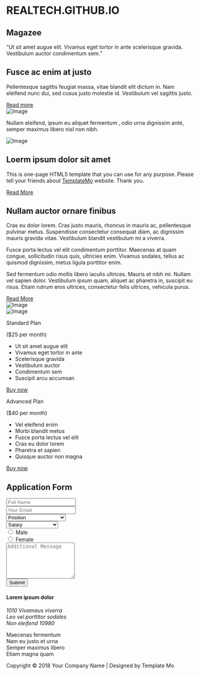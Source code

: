 # REALTECH.GITHUB.IO
<!DOCTYPE html>
<html lang="en">
<head>
  <meta charset="utf-8">
  <meta name="viewport" content="width=device-width, initial-scale=1">

  <title>Magazee HTML5 Template Mo</title>
<!-- 
Magazee Template 
http://www.templatemo.com/tm-514-magazee
-->
  <!-- load CSS -->
  <link rel="stylesheet" href="https://fonts.googleapis.com/css?family=Open+Sans:300,400">    <!-- Google web font "Open Sans" -->
  <link rel="stylesheet" href="css/bootstrap.min.css">                                        <!-- https://getbootstrap.com/ -->
  <link rel="stylesheet" href="css/templatemo-style.css">                                     <!-- Templatemo style -->

  <script>
    var renderPage = true;

    if(navigator.userAgent.indexOf('MSIE')!==-1
      || navigator.appVersion.indexOf('Trident/') > 0){
        /* Microsoft Internet Explorer detected in. */
        alert("Please view this in a modern browser such as Chrome or Microsoft Edge.");
        renderPage = false;
    }
  </script>

</head>

<body>
  <!-- Loader -->
  <div id="loader-wrapper">
    <div id="loader"></div>
    <div class="loader-section section-left"></div>
    <div class="loader-section section-right"></div>
  </div>

 <div class="container">

  <!-- 1st section -->
  <section class="row tm-section">
   <div class="col-sm-12 col-md-12 col-lg-6 col-xl-6 p-0">
    <div class="tm-flex-center p-5 tm-bg-color-primary tm-section-min-h">
      <h1 class="tm-text-color-white tm-site-name">Magazee</h1>
    </div>
  </div>
  <div class="col-sm-12 col-md-12 col-lg-6 col-xl-6">
    <div class="tm-flex-center p-5">
      <q class="tm-quote tm-text-color-gray">Ut sit amet augue elit. Vivamus eget tortor in ante scelerisque gravida. Vestibulum auctor condimentum sem.</q>
    </div>
  </div>
</section>

<!-- 2nd section -->
<section class="row tm-section tm-col-md-reverse">
 <div class="col-sm-12 col-md-12 col-lg-6 col-xl-6">
  <div class="tm-flex-center p-5">
    <div class="tm-md-flex-center">
      <h2 class="tm-text-color-primary mb-4">Fusce ac enim at justo</h2>
      <p class="mb-4">Pellentesque sagittis feugiat massa, vitae blandit elit dictum in. Nam eleifend nunc dui, sed cusus justo molestie id. Vestibulum vel sagittis justo.</p>
      <a href="#" class="btn btn-primary float-lg-right tm-md-align-center">Read more</a>
    </div>
  </div>
</div>
<div class="col-sm-12 col-md-12 col-lg-6 col-xl-6 p-0">
  <div class="tm-flex-center p-5 tm-bg-color-primary">
    <div class="tm-max-w-400 tm-flex-center tm-flex-col">
      <img src="img/image-04.jpg" alt="Image" class="rounded-circle mb-4">
      <p class="tm-text-color-white small tm-font-thin mb-0">Nullam eleifend, ipsum eu aliquet fermentum , odio urna dignissim ante, semper maximus libero nisl non nibh.</p>
    </div>
  </div>
</div>
</section>

<!-- 3rd Section -->
<section class="row tm-section tm-mb-30">
  <div class="col-sm-12 col-md-12 col-lg-6 col-xl-6 p-0 text-center">
    <img src="img/image-01.jpg" alt="Image" class="img-fluid">
  </div>
  <div class="col-sm-12 col-md-12 col-lg-6 col-xl-6">
    <div class="tm-flex-center p-5">
      <div class="tm-flex-center tm-flex-col">
        <h2 class="tm-align-left">Loerm ipsum dolor sit amet</h2>
        <p>This is one-page HTML5 template that you can use for any purpose. Please tell your friends about <a href="https://www.facebook.com/templatemo" target="_parent">TemplateMo</a> website. Thank you.</p>
        <a href="#" class="btn btn-primary">Read More</a>
      </div>
    </div>
  </div>
</section>

<!-- 4th Section -->
<section class="row tm-section tm-mb-30">
 <div class="col-sm-12 col-md-12 col-lg-8 col-xl-8">
  <div class="tm-flex-center pl-5 pr-5 pt-5 pb-5">
    <div class="tm-md-flex-center">
     <h2 class="mb-4 tm-text-color-primary">Nullam auctor ornare finibus</h2>
     <p>Cras eu dolor lorem. Cras justo mauris, rhoncus in mauris ac, pellentesque pulvinar metus. Suspendisse consectetur consequat diam, ac dignissim mauris gravida vitae. Vestibulum blandit vestibulum mi a viverra.</p>
     <p class="mb-4">Fusce porta lectus vel elit condimentum porttitor. Maecenas at quam congue, sollicitudin risus quis, ultricies enim. Vivamus sodales, tellus ac quismod dignissim, metus ligula porttitor enim.</p>
     <p class="mb-4">Sed fermentum odio mollis libero iaculis ultrices. Mauris et nibh mi. Nullam vel sapien dolor. Vestibulum ipsum quam, aliquet ac pharetra in, suscipit eu risus. Etiam rutrum eros ultrices, consectetur felis ultrices, vehicula purus.</p>
     <a href="#" class="btn btn-primary float-lg-right tm-md-align-center">Read More</a>
   </div>
 </div>
</div>
<div class="col-sm-12 col-md-12 col-lg-4 col-xl-4 text-xl-right text-md-center text-center mt-5 mt-lg-0 pr-lg-0">
 <img src="img/image-02.jpg" alt="Image" class="img-fluid">
</div>
</section>

<!-- 5th Section -->
<section class="row tm-section tm-mb-30">
  <div class="col-sm-12 col-md-12 col-lg-4 col-xl-4 p-md-0 text-md-center text-center mb-4 mb-lg-0">
   <img src="img/image-03.jpg" alt="Image" class="img-fluid">
 </div>
 <div class="col-sm-12 col-md-6 col-lg-4 col-xl-4 pl-lg-4 pr-xl-0 mb-4 mb-lg-0">
  <div class="tm-flex-center">
   <div class="tm-pricing-table">
    <div class="tm-bg-color-secondary tm-text-color-white text-center tm-font-thin tm-pricing-header">
      <p class="mb-0 tm-pricing-header-title">Standard Plan</p>
      <p class="mb-0 tm-pricing-header-subtitle">($25 per month)</p>
    </div>
    <div class="tm-pricing-body">
      <ul class="tm-feature-list">
        <li>Ut sit amet augue elit</li>
        <li>Vivamus eget tortor in ante</li>
        <li>Scelerisque gravida</li>
        <li>Vestibulum auctor</li>
        <li>Condimentum sem</li>
        <li>Suscipit arcu accumsan</li>
      </ul>
      <a href="#" class="btn btn-secondary">Buy now</a>
    </div>
  </div>
</div>
</div>
<div class="col-sm-12 col-md-6 col-lg-4 col-xl-4 pl-xl-0 mb-4 mb-lg-0">
  <div class="tm-flex-center">
   <div class="tm-pricing-table">
    <div class="tm-bg-color-secondary tm-text-color-white text-center tm-font-thin tm-pricing-header">
      <p class="mb-0 tm-pricing-header-title">Advanced Plan</p>
      <p class="mb-0 tm-pricing-header-subtitle">($40 per month)</p>
    </div>
    <div class="tm-pricing-body">
      <ul class="tm-feature-list">
        <li>Vel eleifend enim</li>
        <li>Morbi blandit metus</li>
        <li>Fusce porta lectus vel elit</li>
        <li>Cras eu dolor lorem</li>
        <li>Pharetra et sapien</li>
        <li>Quisque auctor non magna</li>
      </ul>
      <a href="#" class="btn btn-secondary">Buy now</a>
    </div>
  </div>
</div>
</div>
</section>

<!-- 6th Section -->
<section class="row">
  <div class="col-lg-12 tm-form-header pl-5 pr-5">
    <h2 class="tm-container-inner tm-text-color-white">Application Form</h2>
  </div>
  <div class="col-lg-12 pl-2 pl-sm-3 pl-md-5 pr-2 pr-sm-3 pr-md-5">
    <form action="index.html" method="post" class="row tm-container-inner tm-contact-form">
      <div class="col-xs-12 col-sm-12 col-md-6 col-lg-6 col-xl-6">
        <div class="form-group">
          <input type="text" id="contact_name" name="contact_name" class="form-control" placeholder="Full Name"  required/>
        </div>
        <div class="form-group">
          <input type="email" id="contact_email" name="contact_email" class="form-control" placeholder="Your Email"  required/>
        </div>
        <div class="form-group">
          <select>
            <option value="">Position</option>
            <option value="ceo">Chief Executive Officer</option>
            <option value="ms">Marketing Specialist</option>
            <option value="om">Operating Manager</option>
            <option value="sa">Sales Assistant</option>
          </select>
        </div>
        <div class="form-group">
          <select>
            <option value="">Salary</option>
            <option value="100k">$100,000-$140,000</option>
            <option value="200k">$200,000-$260,000</option>
            <option value="300k">$300,000-$375,000</option>
          </select>
        </div>
      </div>
      <div class="col-xs-12 col-sm-12 col-md-6 col-lg-6 col-xl-6">
        <div class="form-group">
          <div class="row">
            <div class="col-lg-6">
              <label>
                <input type="radio" name="gender" value="m" required> Male
              </label>
            </div>
            <div class="col-lg-6">
              <label>
                <input type="radio" name="gender" value="f" required> Female
              </label>
            </div>
          </div>
        </div>
        <div class="form-group">
          <textarea id="contact_message" name="contact_message" class="form-control" rows="6" placeholder="Additional Message" required></textarea>
        </div>
      </div>
      <div class="col-xs-12 mt-4 tm-center">
        <button type="submit" class="btn btn-primary">Submit</button>
      </div>
    </form>
  </div>
  <div class="col-lg-12 tm-bg-color-gray tm-text-color-white tm-font-thin tm-form-footer">
    <div class="row tm-container-inner">
      <div class="col-sm-12 col-md-6 col-lg-6 col-xl-6">
        <div class="tm-footer-info-box">
          <h4>Lorem ipsum dolor</h4>
          <address>
            1010 Vivamaus viverra<br>
            Leo vel porttitor sodales<br>
            Non eleifend 10980
          </address>
        </div>
      </div>
      <div class="col-sm-12 col-md-6 col-lg-6 col-xl-6">
        <div class="tm-footer-info-box">
          <p>Maecenas fermentum<br>
          Nam eu justo et urna<br>
          Semper maximus libero<br>
          Etiam magna quam</p>
        </div>
      </div>
    </div>
  </div>
</section>

<!-- Footer -->
<div class="row">
  <div class="col-lg-12">
    <p class="text-center small tm-copyright-text mb-0">Copyright &copy; <span class="tm-current-year">2018</span> Your Company Name | Designed by Template Mo</p>
  </div>
</div>
</div>
<!-- load JS -->
<script src="js/jquery-3.2.1.slim.min.js"></script>         <!-- https://jquery.com/ -->
<script>

  /* DOM is ready
  ------------------------------------------------*/
  $(function(){

    if(renderPage) {
      $('body').addClass('loaded');
    }

    $('.tm-current-year').text(new Date().getFullYear());  // Update year in copyright
  });

</script>

</body>
</html>
